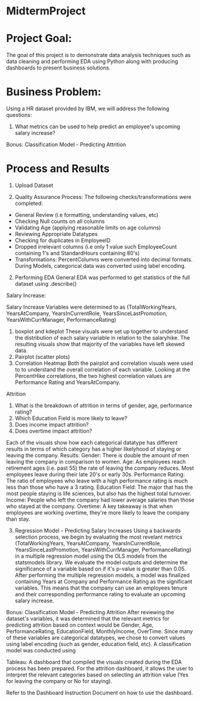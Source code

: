 # MidtermProject

# Project Goal:
The goal of this project is to demonstrate data analysis techniques such as data cleaning and performing EDA using Python along with producing dashboards to present business solutions.    

# Business Problem:
Using a HR dataset provided by IBM, we will address the following questions: 
1. What metrics can be used to help predict an employee's upcoming salary increase? 

Bonus: Classification Model - Predicting Attrition 


# Process and Results
1. Upload Dataset

2. Quality Assurance Process: 
The following checks/transformations were completed: 
- General Review (i.e formatting, understanding values, etc)
- Checking Null counts on all columns
- Validating Age (applying reasonable limits on age columns)
- Reviewing Appropriate Datatypes
- Checking for duplicates in EmployeeID
- Dropped irrelevant columns (i.e only 1 value such EmployeeCount containing 1's and StandardHours containing 80's)
- Transformations: PercentColumns were converted into decimal formats. During Models, categorical data was converted using label encoding. 

2. Performing EDA
General EDA was performed to get statistics of the full dataset using .describe()

Salary Increase:

Salary Increase Variables were determined to as (TotalWorkingYears, YearsAtCompany, YearsInCurrentRole, YearsSinceLastPromotion, YearsWithCurrManager, PerformanceRating)
1. boxplot and kdeplot
These visuals were set up together to understand the distribution of each salary variable in relation to the salaryhike. The resulting visuals show that majority of the variables have left skewed data.   
2. Pairplot (scatter plots)
3. Correlation Heatmap
Both the pairplot and correlation visuals were used to to understand the overall correlation of each variable. Looking at the PercentHike correlations, the two highest correlation values are Performance Rating and YearsAtCompany.


Attrition 

1. What is the breakdown of attrition in terms of gender, age, performance rating? 
2. Which Education Field is more likely to leave? 
3. Does income impact attrition?  
4. Does overtime impact attrition?   

Each of the visuals show how each categorical datatype has different results in terms of which category has a higher likelyhood of staying or leaving the company. 
Results: 
Gender: There is double the amount of men leaving the company in comparison to women. 
Age: As employees reach retirement ages (i.e. past 55) the rate of leaving the company reduces. Most employees leave during their late 20's or early 30s. 
Performance Rating: The ratio of employees who leave with a high performance rating is much less than those who have a 3 rating. 
Education Field: The major that has the most people staying is life sciences, but also has the highest total turnover.   
Income: People who left the company had lower average salaries than those who stayed at the company.
Overtime: A key takeaway is that when employees are working overtime, they're more likely to leave the company than stay. 


3. Regression Model - Predicting Salary Increases
Using a backwards selection process, we begin by evaluating the most revelant metrics (TotalWorkingYears, YearsAtCompany, YearsInCurrentRole, YearsSinceLastPromotion, YearsWithCurrManager, PerformanceRating) in a multiple regression model using the OLS models from the statsmodels library. We evaluate the model outputs and determine the significance of a variable based on if it's p-value is greater than 0.05.
After performing the multiple regression models, a model was finalized containing Years at Company and Performance Rating as the significant variables. This means that the company can use an employees tenure and their corresponding performance rating to evaluate an upcoming salary increase.  

Bonus: Classification Model - Predicting Attrition
After reviewing the dataset's variables, it was determined that the relevant metrics for predicting attrition based on context would be Gender, Age, PerformanceRating, EducationField, MonthlyIncome, OverTime. Since many of these variables are categorical datatypes, we chose to convert values using label encoding (such as gender, education field, etc).
A classification model was conducted using   



Tableau: 
A dashboard that compiled the visuals created during the EDA process has been prepared. For the attrition dashboard, it allows the user to interpret the relevant categories based on selecting an attrition value (Yes for leaving the company or No for staying). 

Refer to the Dashboard Instruction Document on how to use the dashboard. 